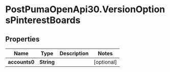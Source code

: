 # PostPumaOpenApi30.VersionOptionsPinterestBoards

## Properties

Name | Type | Description | Notes
------------ | ------------- | ------------- | -------------
**accounts0** | **String** |  | [optional] 


